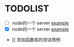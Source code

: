 # TODOLIST 
- [ ] node的一个 server [example](https://github.com/babel/example-node-server)
- [x] node的一个 server [example](https://github.com/babel/example-node-server)  
- [] 添加函数库的测试用例